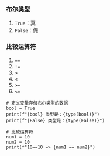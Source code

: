 ### 布尔类型

1. `True`：真
2. `False`：假

### 比较运算符

1. `==`
2. `!=`
3. `>`
4. `<`
5. `>=`
6. `<=`

```
# 定义变量存储布尔类型的数据
bool = True
print(f"{bool} 类型是：{type(bool)}")
print(f"{False} 类型是：{type(False)}")

# 比较运算符
num1 = 10
num2 = 10
print(f"10==10 => {num1 == num2}")
```